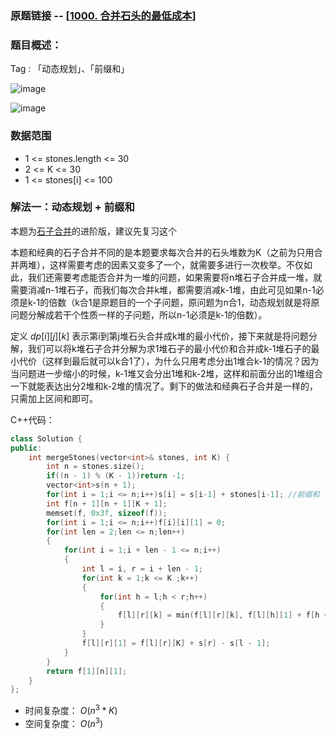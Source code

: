 ### 原题链接 -- [[1000. 合并石头的最低成本](https://leetcode.cn/problems/minimum-cost-to-merge-stones/)]

### 题目概述：
Tag : 「动态规划」、「前缀和」

![image](https://user-images.githubusercontent.com/99656524/229772741-398388dd-bd7b-4b42-a2fd-6a746cf61034.png)

![image](https://user-images.githubusercontent.com/99656524/229772763-bce67742-4971-474b-8d89-41532757161d.png)

### 数据范围
* 1 <= stones.length <= 30
* 2 <= K <= 30
* 1 <= stones[i] <= 100

### 解法一：动态规划 + 前缀和
本题为[石子合并](https://github.com/na2co3hk/Alogrithm/edit/main/%E5%8A%A8%E6%80%81%E8%A7%84%E5%88%92/%E5%8C%BA%E9%97%B4DP/ACwing282.%E7%9F%B3%E5%AD%90%E5%90%88%E5%B9%B6.md)的进阶版，建议先复习这个

本题和经典的石子合并不同的是本题要求每次合并的石头堆数为K（之前为只用合并两堆），这样需要考虑的因素又变多了一个，就需要多进行一次枚举。不仅如此，我们还需要考虑能否合并为一堆的问题，如果需要将n堆石子合并成一堆，就需要消减n-1堆石子，而我们每次合并k堆，都需要消减k-1堆，由此可见如果n-1必须是k-1的倍数（k合1是原题目的一个子问题，原问题为n合1，动态规划就是将原问题分解成若干个性质一样的子问题，所以n-1必须是k-1的倍数）。

定义 $dp[i][j][k]$ 表示第i到第j堆石头合并成k堆的最小代价，接下来就是将问题分解，我们可以将k堆石子合并分解为求1堆石子的最小代价和合并成k-1堆石子的最小代价（这样到最后就可以k合1了），为什么只用考虑分出1堆合k-1的情况？因为当问题进一步缩小的时候，k-1堆又会分出1堆和k-2堆，这样和前面分出的1堆组合一下就能表达出分2堆和k-2堆的情况了。剩下的做法和经典石子合并是一样的，只需加上区间和即可。

C++代码：
```cpp
class Solution {
public:
    int mergeStones(vector<int>& stones, int K) {
        int n = stones.size();
        if((n - 1) % (K - 1))return -1;
        vector<int>s(n + 1);
        for(int i = 1;i <= n;i++)s[i] = s[i-1] + stones[i-1]; //前缀和
        int f[n + 1][n + 1][K + 1];
        memset(f, 0x3f, sizeof(f));
        for(int i = 1;i <= n;i++)f[i][i][1] = 0;
        for(int len = 2;len <= n;len++)
        {
            for(int i = 1;i + len - 1 <= n;i++)
            {
                int l = i, r = i + len - 1;
                for(int k = 1;k <= K ;k++) 
                {
                    for(int h = l;h < r;h++)
                    {
                        f[l][r][k] = min(f[l][r][k], f[l][h][1] + f[h + 1][r][k - 1]); //将问题分解为子问题
                    }
                }
                f[l][r][1] = f[l][r][K] + s[r] - s[l - 1];
            }
        }
        return f[1][n][1];
    }
};
```
* 时间复杂度： $O(n^3*K)$
* 空间复杂度： $O(n^3)$ 

